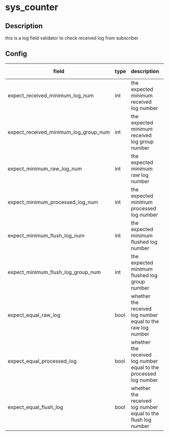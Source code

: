 # sys_counter
## Description
this is a log field validator to check received log from subscriber
## Config
|  field   |   type   |   description   | default value   |
| ---- | ---- | ---- | ---- |
|expect_received_minimum_log_num|int|the expected minimum received log number|0|
|expect_received_minimum_log_group_num|int|the expected minimum received log group number|0|
|expect_minimum_raw_log_num|int|the expected minimum raw log number|0|
|expect_minimum_processed_log_num|int|the expected minimum processed log number|0|
|expect_minimum_flush_log_num|int|the expected minimum flushed log number|0|
|expect_minimum_flush_log_group_num|int|the expected minimum flushed log group number|0|
|expect_equal_raw_log|bool|whether the received log number equal to the raw log number|false|
|expect_equal_processed_log|bool|whether the received log number equal to the processed log number|false|
|expect_equal_flush_log|bool|whether the received log number equal to the flush log number|false|